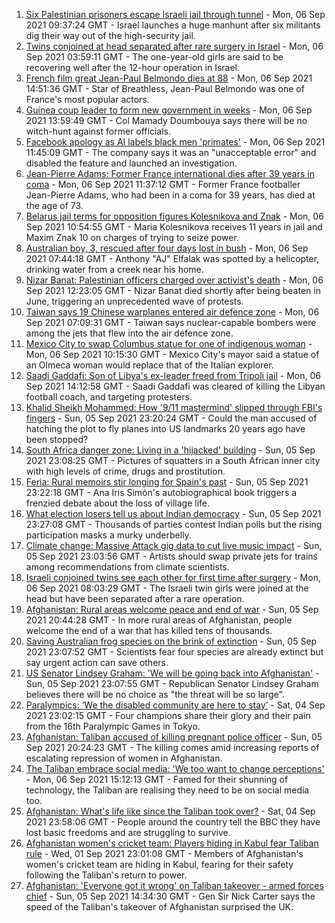 1. [Six Palestinian prisoners escape Israeli jail through tunnel](https://www.bbc.co.uk/news/world-middle-east-58460702?at_medium=RSS&at_campaign=KARANGA) - Mon, 06 Sep 2021 09:37:24 GMT - Israel launches a huge manhunt after six militants dig their way out of the high-security jail.
2. [Twins conjoined at head separated after rare surgery in Israel](https://www.bbc.co.uk/news/world-middle-east-58458587?at_medium=RSS&at_campaign=KARANGA) - Mon, 06 Sep 2021 03:59:11 GMT - The one-year-old girls are said to be recovering well after the 12-hour operation in Israel.
3. [French film great Jean-Paul Belmondo dies at 88](https://www.bbc.co.uk/news/entertainment-arts-11811293?at_medium=RSS&at_campaign=KARANGA) - Mon, 06 Sep 2021 14:51:36 GMT - Star of Breathless, Jean-Paul Belmondo was one of France's most popular actors.
4. [Guinea coup leader to form new government in weeks](https://www.bbc.co.uk/news/world-africa-58461436?at_medium=RSS&at_campaign=KARANGA) - Mon, 06 Sep 2021 13:59:49 GMT - Col Mamady Doumbouya says there will be no witch-hunt against former officials.
5. [Facebook apology as AI labels black men 'primates'](https://www.bbc.co.uk/news/technology-58462511?at_medium=RSS&at_campaign=KARANGA) - Mon, 06 Sep 2021 11:45:09 GMT - The company says it was an "unacceptable error" and disabled the feature and launched an investigation.
6. [Jean-Pierre Adams: Former France international dies after 39 years in coma](https://www.bbc.co.uk/sport/football/58463792?at_medium=RSS&at_campaign=KARANGA) - Mon, 06 Sep 2021 11:37:12 GMT - Former France footballer Jean-Pierre Adams, who had been in a coma for 39 years, has died at the age of 73.
7. [Belarus jail terms for opposition figures Kolesnikova and Znak](https://www.bbc.co.uk/news/world-europe-58395120?at_medium=RSS&at_campaign=KARANGA) - Mon, 06 Sep 2021 10:54:55 GMT - Maria Kolesnikova receives 11 years in jail and Maxim Znak 10 on charges of trying to seize power.
8. [Australian boy, 3, rescued after four days lost in bush](https://www.bbc.co.uk/news/world-australia-58458983?at_medium=RSS&at_campaign=KARANGA) - Mon, 06 Sep 2021 07:44:18 GMT - Anthony "AJ" Elfalak was spotted by a helicopter, drinking water from a creek near his home.
9. [Nizar Banat: Palestinian officers charged over activist's death](https://www.bbc.co.uk/news/world-middle-east-58463753?at_medium=RSS&at_campaign=KARANGA) - Mon, 06 Sep 2021 12:23:05 GMT - Nizar Banat died shortly after being beaten in June, triggering an unprecedented wave of protests.
10. [Taiwan says 19 Chinese warplanes entered air defence zone](https://www.bbc.co.uk/news/world-asia-58459128?at_medium=RSS&at_campaign=KARANGA) - Mon, 06 Sep 2021 07:09:31 GMT - Taiwan says nuclear-capable bombers were among the jets that flew into the air defence zone.
11. [Mexico City to swap Columbus statue for one of indigenous woman](https://www.bbc.co.uk/news/world-latin-america-58462071?at_medium=RSS&at_campaign=KARANGA) - Mon, 06 Sep 2021 10:15:30 GMT - Mexico City's mayor said a statue of an Olmeca woman would replace that of the Italian explorer.
12. [Saadi Gaddafi: Son of Libya's ex-leader freed from Tripoli jail](https://www.bbc.co.uk/news/world-africa-58462032?at_medium=RSS&at_campaign=KARANGA) - Mon, 06 Sep 2021 14:12:58 GMT - Saadi Gaddafi was cleared of killing the Libyan football coach, and targeting protesters.
13. [Khalid Sheikh Mohammed: How '9/11 mastermind' slipped through FBI's fingers](https://www.bbc.co.uk/news/world-us-canada-58393231?at_medium=RSS&at_campaign=KARANGA) - Sun, 05 Sep 2021 23:20:24 GMT - Could the man accused of hatching the plot to fly planes into US landmarks 20 years ago have been stopped?
14. [South Africa danger zone: Living in a 'hijacked' building](https://www.bbc.co.uk/news/world-africa-58348750?at_medium=RSS&at_campaign=KARANGA) - Sun, 05 Sep 2021 23:08:25 GMT - Pictures of squatters in a South African inner city with high levels of crime, drugs and prostitution.
15. [Feria: Rural memoirs stir longing for Spain's past](https://www.bbc.co.uk/news/world-europe-58426883?at_medium=RSS&at_campaign=KARANGA) - Sun, 05 Sep 2021 23:22:18 GMT - Ana Iris Simón's autobiographical book triggers a frenzied debate about the loss of village life.
16. [What election losers tell us about Indian democracy](https://www.bbc.co.uk/news/world-asia-india-58410173?at_medium=RSS&at_campaign=KARANGA) - Sun, 05 Sep 2021 23:27:08 GMT - Thousands of parties contest Indian polls but the rising participation masks a murky underbelly.
17. [Climate change: Massive Attack gig data to cut live music impact](https://www.bbc.co.uk/news/science-environment-58442599?at_medium=RSS&at_campaign=KARANGA) - Sun, 05 Sep 2021 23:03:56 GMT - Artists should swap private jets for trains among recommendations from climate scientists.
18. [Israeli conjoined twins see each other for first time after surgery](https://www.bbc.co.uk/news/world-middle-east-58460842?at_medium=RSS&at_campaign=KARANGA) - Mon, 06 Sep 2021 08:03:29 GMT - The Israeli twin girls were joined at the head but have been separated after a rare operation.
19. [Afghanistan: Rural areas welcome peace and end of war](https://www.bbc.co.uk/news/world-asia-58456955?at_medium=RSS&at_campaign=KARANGA) - Sun, 05 Sep 2021 20:44:28 GMT - In more rural areas of Afghanistan, people welcome the end of a war that has killed tens of thousands.
20. [Saving Australian frog species on the brink of extinction](https://www.bbc.co.uk/news/world-australia-58419552?at_medium=RSS&at_campaign=KARANGA) - Sun, 05 Sep 2021 23:07:52 GMT - Scientists fear four species are already extinct but say urgent action can save others.
21. [US Senator Lindsey Graham: 'We will be going back into Afghanistan'](https://www.bbc.co.uk/news/world-us-canada-58456953?at_medium=RSS&at_campaign=KARANGA) - Sun, 05 Sep 2021 23:07:55 GMT - Republican Senator Lindsey Graham believes there will be no choice as "the threat will be so large".
22. [Paralympics: ‘We the disabled community are here to stay’](https://www.bbc.co.uk/news/disability-58437671?at_medium=RSS&at_campaign=KARANGA) - Sat, 04 Sep 2021 23:02:15 GMT - Four champions share their glory and their pain from the 16th Paralympic Games in Tokyo.
23. [Afghanistan: Taliban accused of killing pregnant police officer](https://www.bbc.co.uk/news/world-asia-58455826?at_medium=RSS&at_campaign=KARANGA) - Sun, 05 Sep 2021 20:24:23 GMT - The killing comes amid increasing reports of escalating repression of women in Afghanistan.
24. [The Taliban embrace social media: 'We too want to change perceptions'](https://www.bbc.co.uk/news/world-asia-58466939?at_medium=RSS&at_campaign=KARANGA) - Mon, 06 Sep 2021 15:12:13 GMT - Famed for their shunning of technology, the Taliban are realising they need to be on social media too.
25. [Afghanistan: What's life like since the Taliban took over?](https://www.bbc.co.uk/news/world-asia-58434735?at_medium=RSS&at_campaign=KARANGA) - Sat, 04 Sep 2021 23:58:06 GMT - People around the country tell the BBC they have lost basic freedoms and are struggling to survive.
26. [Afghanistan women's cricket team: Players hiding in Kabul fear Taliban rule](https://www.bbc.co.uk/sport/cricket/58396310?at_medium=RSS&at_campaign=KARANGA) - Wed, 01 Sep 2021 23:01:08 GMT - Members of Afghanistan's women's cricket team are hiding in Kabul, fearing for their safety following the Taliban's return to power.
27. [Afghanistan: 'Everyone got it wrong' on Taliban takeover - armed forces chief](https://www.bbc.co.uk/news/uk-58453258?at_medium=RSS&at_campaign=KARANGA) - Sun, 05 Sep 2021 14:34:30 GMT - Gen Sir Nick Carter says the speed of the Taliban's takeover of Afghanistan surprised the UK.

